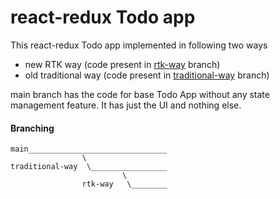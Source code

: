 # react-redux Todo app

This react-redux Todo app implemented in following two ways
- new RTK way (code present in [rtk-way](https://github.com/ashuvssut/react-redux-todo-app/tree/rtk-way) branch) 
- old traditional way (code present in [traditional-way](https://github.com/ashuvssut/react-redux-todo-app/tree/traditional-way) branch)

main branch has the code for base Todo App without any state management feature. It has just the UI and nothing else.


#### Branching
````
main_______________________________
                \
traditional-way  \_________________
                         \
                rtk-way   \________
          
````
